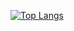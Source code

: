 [![Top Langs](https://github-readme-stats.vercel.app/api/top-langs/?username=jfrase8&theme=radical&layout=compact&hide=c%2B%2B,c,objective-c%2B%2B,objective-c)](https://github.com/jfrase8/github-readme-stats)
